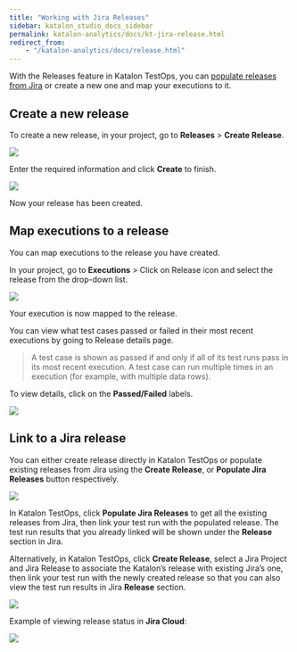 ```yaml
---
title: "Working with Jira Releases" 
sidebar: katalon_studio_docs_sidebar
permalink: katalon-analytics/docs/kt-jira-release.html
redirect_from:
    - "/katalon-analytics/docs/release.html"
---
```


With the Releases feature in Katalon TestOps, you can [populate releases from Jira](https://docs.katalon.com/katalon-analytics/docs/kt-jira-release.html) or create a new one and map your executions to it.

## Create a new release

To create a new release, in your project, go to **Releases** > **Create Release**.

<img src="https://github.com/katalon-studio/docs-images/raw/master/katalon-analytics/docs/release/release-list.png" width="" height="">

Enter the required information and click **Create** to finish.

<img src="https://github.com/katalon-studio/docs-images/raw/master/katalon-analytics/docs/release/create-release.png" width="" height="">

Now your release has been created.

## Map executions to a release

You can map executions to the release you have created.

In your project, go to **Executions** > Click on Release icon and select the release from the drop-down list.


<img src="https://github.com/katalon-studio/docs-images/raw/master/katalon-analytics/docs/release/map-release.png" width="" height="">

Your execution is now mapped to the release.

You can view what test cases passed or failed in their most recent executions by going to Release details page.

> A test case is shown as passed if and only if all of its test runs pass in its most recent execution. A test case can run multiple times in an execution (for example, with multiple data rows).

To view details, click on the **Passed/Failed** labels.


<img src="https://github.com/katalon-studio/docs-images/raw/master/katalon-analytics/docs/release/release-details.png" width="" height="">

## Link to a Jira release

You can either create release directly in Katalon TestOps or populate existing releases from Jira using the **Create Release**, or **Populate Jira Releases** button respectively.

![](https://github.com/katalon-studio/docs-images/raw/master/katalon-analytics/docs/jira-ka-configure/ka-create-release.JPG)

In Katalon TestOps, click **Populate Jira Releases** to get all the existing releases from Jira, then link your test run with the populated release. The test run results that you already linked will be shown under the **Release** section in Jira.

Alternatively, in Katalon TestOps, click **Create Release**, select a Jira Project and Jira Release to associate the Katalon’s release with existing Jira’s one, then link your test run with the newly created release so that you can also view the test run results in Jira **Release** section.

![](https://github.com/katalon-studio/docs-images/raw/master/katalon-analytics/docs/jira-ka-configure/ka-create-release-2.JPG)

Example of viewing release status in **Jira Cloud**:

![](https://github.com/katalon-studio/docs-images/raw/master/katalon-analytics/docs/jira-ka-configure/jira-release-result-example.JPG)
